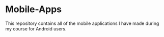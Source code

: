 # Mobile-Apps
This repository contains all of the mobile applications I have made during my course for Android users.
